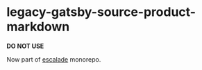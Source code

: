 # legacy-gatsby-source-product-markdown

**DO NOT USE**

Now part of [escalade](https://github.com/escaladesports/escalade/tree/master/packages/gatsby-source-product-markdown) monorepo.
